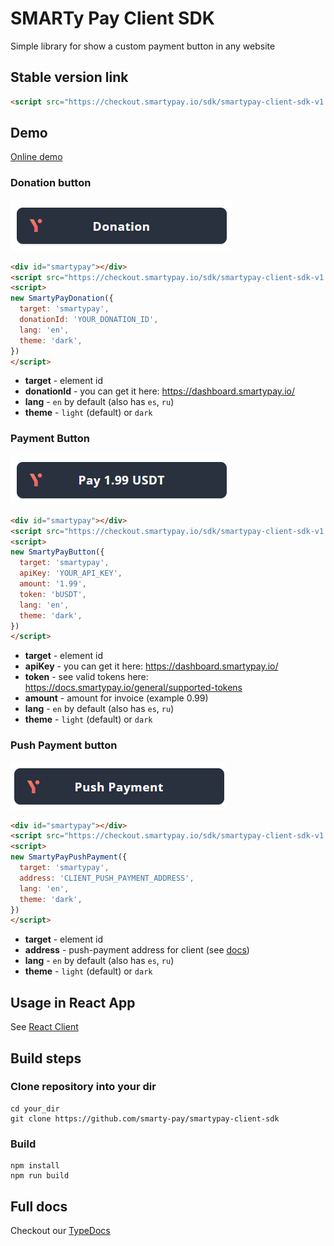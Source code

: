 # SMARTy Pay Client SDK
Simple library for show a custom payment button in any website

## Stable version link
```html
<script src="https://checkout.smartypay.io/sdk/smartypay-client-sdk-v1.js"></script>
```

## Demo
[Online demo](https://checkout.smartypay.io/sdk/smartypay-client-sdk-example.html)

### Donation button
![Button img](content/donation-button-dark.png?raw=true "Title")
```html
<div id="smartypay"></div>
<script src="https://checkout.smartypay.io/sdk/smartypay-client-sdk-v1.js"></script>
<script>
new SmartyPayDonation({
  target: 'smartypay',
  donationId: 'YOUR_DONATION_ID',
  lang: 'en',
  theme: 'dark',
})
</script>
```
- **target** - element id
- **donationId** - you can get it here: https://dashboard.smartypay.io/
- **lang** - `en` by default (also has `es`, `ru`)
- **theme** - `light` (default) or `dark`


### Payment Button
![Button img](content/pay-button-dark.png?raw=true "Title")
```html
<div id="smartypay"></div>
<script src="https://checkout.smartypay.io/sdk/smartypay-client-sdk-v1.js"></script>
<script>
new SmartyPayButton({
  target: 'smartypay',
  apiKey: 'YOUR_API_KEY',
  amount: '1.99',
  token: 'bUSDT',
  lang: 'en',
  theme: 'dark',
})
</script>
```
- **target** - element id
- **apiKey** - you can get it here: https://dashboard.smartypay.io/
- **token** - see valid tokens here: https://docs.smartypay.io/general/supported-tokens
- **amount** - amount for invoice (example 0.99)
- **lang** - `en` by default (also has `es`, `ru`)
- **theme** - `light` (default) or `dark`


### Push Payment button
![Button img](content/push-payment-dark.png?raw=true "Title")
```html
<div id="smartypay"></div>
<script src="https://checkout.smartypay.io/sdk/smartypay-client-sdk-v1.js"></script>
<script>
new SmartyPayPushPayment({
  target: 'smartypay',
  address: 'CLIENT_PUSH_PAYMENT_ADDRESS',
  lang: 'en',
  theme: 'dark',
})
</script>
```
- **target** - element id
- **address** - push-payment address for client (see [docs](https://docs.smartypay.io/api/push-payments))
- **lang** - `en` by default (also has `es`, `ru`)
- **theme** - `light` (default) or `dark`

## Usage in React App
See [React Client](https://github.com/smarty-pay/smartypay-client-react)

## Build steps
### Clone repository into your dir
```shell
cd your_dir
git clone https://github.com/smarty-pay/smartypay-client-sdk
```

### Build
```shell
npm install
npm run build
```

## Full docs
Checkout our [TypeDocs](https://smarty-pay.github.io/smartypay-client-sdk/modules.html)